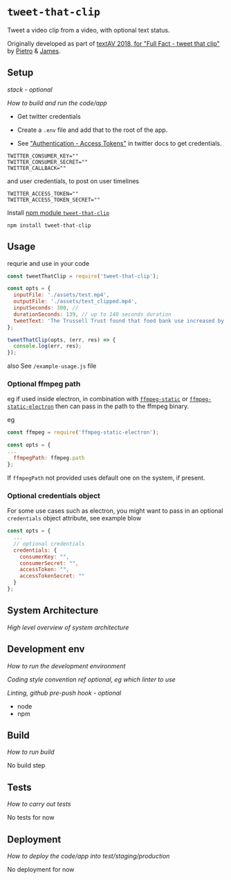 # `tweet-that-clip`
Tweet a video clip from a video, with optional text status.

Originally developed as part of [textAV 2018, for "Full Fact - tweet that clip"](https://textav.gitbook.io/textav-event-2018/unconference-projects/full-fact-tweet-that-clip) by [Pietro](https://github.com/pietrop) & [James](https://github.com/jamesdools).
 

## Setup

_stack - optional_

_How to build and run the code/app_

 
- Get twitter credentials
- Create a `.env` file and add that to the root of the app.

- See ["Authentication - Access Tokens"](https://developer.twitter.com/en/docs/basics/authentication/guides/access-tokens.html) in twitter docs to get credentials. 

```
TWITTER_CONSUMER_KEY=""
TWITTER_CONSUMER_SECRET=""
TWITTER_CALLBACK=""
```

and user credentials, to post on user timelines
```
TWITTER_ACCESS_TOKEN=""
TWITTER_ACCESS_TOKEN_SECRET=""
```


Install [npm module `tweet-that-clip`](https://www.npmjs.com/package/tweet-that-clip)

```
npm install tweet-that-clip
```

## Usage



requrie and use in your code 
```js
const tweetThatClip = require('tweet-that-clip');

const opts = {
  inputFile: './assets/test.mp4',
  outputFile: './assets/test_clipped.mp4',
  inputSeconds: 300, // 
  durationSeconds: 139, // up to 140 seconds duration 
  tweetText: 'The Trussell Trust found that food bank use increased by 52% in a year in areas where Universal Credit has been rolled out. The National Audit Office observed similar findings https://fullfact.org/economy/universal-credit-driving-people-food-banks/'
};

tweetThatClip(opts, (err, res) => {
  console.log(err, res);
});
```

also See `/example-usage.js` file


### Optional ffmpeg path

eg if used inside electron, in combination with [`ffmpeg-static`](https://www.npmjs.com/package/ffmpeg-static) or [`ffmpeg-static-electron`](https://www.npmjs.com/package/ffmpeg-static-electron) then can pass in the path to the ffmpeg binary.

eg
```js
const ffmpeg = require('ffmpeg-static-electron');

const opts = {
...
  ffmpegPath: ffmpeg.path
};
```

If `ffmpegPath` not provided uses default one on the system, if present.

### Optional credentials object
For some use cases such as electron, you might want to pass in an optional `credentials` object attribute, see example blow

```js
const opts = {
  ...
  // optional credentials 
  credentials: {
    consumerKey: "",
    consumerSecret: "",
    accessToken: "",
    accessTokenSecret: ""
  }
};
```
 

## System Architecture

_High level overview of system architecture_


<!-- Twitter video upload constraints
https://developer.twitter.com/en/docs/media/upload-media/uploading-media/media-best-practices


Issue around file size
https://github.com/ttezel/twit/issues/461


Current restriction by Twit library is 15 sec 
 -->

 

## Development env

 _How to run the development environment_

_Coding style convention ref optional, eg which linter to use_

_Linting, github pre-push hook - optional_

 
 - node
 - npm 

## Build

_How to run build_

No build step

## Tests

_How to carry out tests_

No tests for now
 

## Deployment

_How to deploy the code/app into test/staging/production_

No deployment for now
